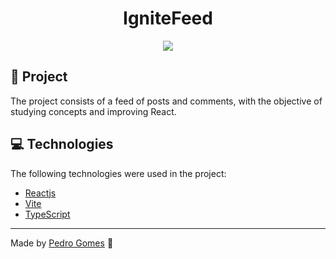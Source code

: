 <h1 align="center">IgniteFeed</h1>
<p align="center">
  <img src="https://user-images.githubusercontent.com/45200253/174509949-88fc423c-3423-485b-80c7-a9baa95e2c9a.jpeg">
</p>

## :memo: Project

The project consists of a feed of posts and comments, with the objective of studying concepts and improving React.

## :computer: Technologies

 The following technologies were used in the project:
- [Reactjs](https://reactjs.org/)
- [Vite](https://vitejs.dev/)
- [TypeScript](https://www.typescriptlang.org)

---
Made by [Pedro Gomes](https://www.linkedin.com/in/pedro-henrique-gomes-barbosa-667766178/) 👋
